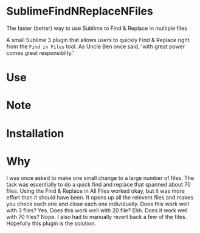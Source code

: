 # SublimeFindNReplaceNFiles
The faster (better) way to use Sublime to Find &amp; Replace in multiple files

A small Sublime 3 plugin that allows users to quickly Find & Replace right from the `Find in Files` 
tool. As Uncle Ben once said, 'with great power comes great responsibilty.'

# Use

# Note

# Installation

# Why
I was once asked to make one small change to a large number of files. The task was essentially to do a quick find and replace 
that spanned about 70 files. Using the Find & Replace in All Files worked okay, but it was more effort than it 
should have been. It opens up all the relevent files and makes you check each one and close each one individually. Does this 
work well with 3 files? Yes. Does this work well with 20 file? Ehh. Does it work well with 70 files? Nope. I also had to
manually revert back a few of the files. Hopefully this plugin is the solution.
